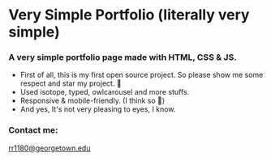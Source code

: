 # Very Simple Portfolio (literally very simple)

### A very simple portfolio page made with HTML, CSS & JS.

- First of all, this is my first open source project. So please show me some respect and star my project. 🤠
- Used isotope, typed, owlcarousel and more stuffs.
- Responsive & mobile-friendly. (I think so 🤠)
- And yes, It's not very pleasing to eyes, I know.


### Contact me:

rr1180@georgetown.edu
